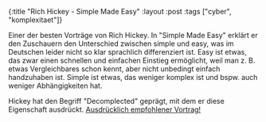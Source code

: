 {:title "Rich Hickey - Simple Made Easy"
 :layout :post
 :tags  ["cyber", "komplexitaet"]}

Einer der besten Vorträge von Rich Hickey. In "Simple Made Easy" erklärt er den Zuschauern den Unterschied zwischen simple und easy, was im Deutschen leider nicht so klar sprachlich differenziert ist. Easy ist etwas, das zwar einen schnellen und einfachen Einstieg ermöglicht, weil man z. B. etwas Vergleichbares schon kennt, aber nicht unbedingt einfach handzuhaben ist. Simple ist etwas, das weniger komplex ist und bspw. auch weniger Abhängigkeiten hat.

Hickey hat den Begriff "Decomplected" geprägt, mit dem er diese Eigenschaft ausdrückt. [Ausdrücklich empfohlener Vortrag!](https://www.infoq.com/presentations/Simple-Made-Easy/)
